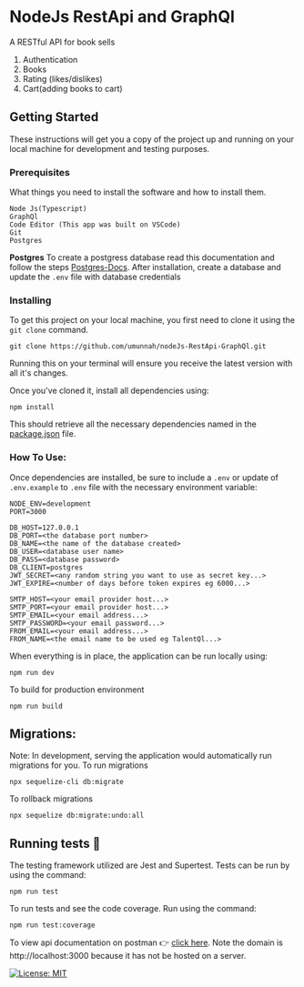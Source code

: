 # NodeJs RestApi and GraphQl
A RESTful API for book sells
1. Authentication
2. Books
3. Rating (likes/dislikes)
4. Cart(adding books to cart)


## Getting Started

These instructions will get you a copy of the project up and running on your local machine for development and testing purposes.

### Prerequisites

What things you need to install the software and how to install them.

```
Node Js(Typescript)
GraphQl
Code Editor (This app was built on VSCode)
Git
Postgres
```

**Postgres**
To create a postgress database read this documentation and follow the steps [Postgres-Docs](https://www.postgresql.org/docs/13/tutorial-install.html).
After installation, create a database and update the ``.env`` file with database credentials

### Installing

To get this project on your local machine, you first need to clone it using the `git clone` command.

```
git clone https://github.com/umunnah/nodeJs-RestApi-GraphQl.git
```

Running this on your terminal will ensure you receive the latest version with all it's changes.

Once you've cloned it, install all dependencies using:

```
npm install
```

This should retrieve all the necessary dependencies named in the [package.json](https://github.com/umunnah/nodeJs-RestApi-GraphQl/-/blob/main/package.json) file.

### How To Use:

Once dependencies are installed, be sure to include a ```.env``` or update of ```.env.example``` to ```.env``` file with the necessary environment variable:

```
NODE_ENV=development
PORT=3000

DB_HOST=127.0.0.1
DB_PORT=<the database port number>
DB_NAME=<the name of the database created>
DB_USER=<database user name>
DB_PASS=<database password>
DB_CLIENT=postgres
JWT_SECRET=<any random string you want to use as secret key...>
JWT_EXPIRE=<number of days before token expires eg 6000...>

SMTP_HOST=<your email provider host...>
SMTP_PORT=<your email provider host...>
SMTP_EMAIL=<your email address...>
SMTP_PASSWORD=<your email password...>
FROM_EMAIL=<your email address...>
FROM_NAME=<the email name to be used eg TalentQl...>

```

When everything is in place, the application can be run locally using:

```
npm run dev
```
To build for production environment
```
npm run build
```

## Migrations:
Note: In development, serving the application would automatically run migrations for you.
To run migrations
```
npx sequelize-cli db:migrate
```
To rollback migrations
```
npx sequelize db:migrate:undo:all
```

## Running tests 🧪

The testing framework utilized are Jest and Supertest. Tests can be run by using the command:

```
npm run test
```

To run tests and see the code coverage. Run using the command:
```
npm run test:coverage
```

To view api documentation on postman 👉 [click here](https://documenter.getpostman.com/view/8365237/TzRX95Uh). Note  the domain is http://localhost:3000 because it has not be hosted on a server.


[![License: MIT](https://img.shields.io/badge/License-MIT-yellow.svg)](https://opensource.org/licenses/MIT)
